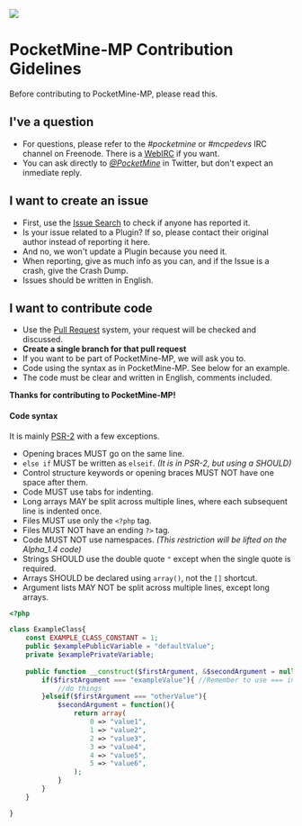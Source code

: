 ![](http://www.pocketmine.net/favicon.png)

# PocketMine-MP Contribution Gidelines

Before contributing to PocketMine-MP, please read this.


## I've a question
* For questions, please refer to the _#pocketmine_ or _#mcpedevs_ IRC channel on Freenode. There is a [WebIRC](http://webchat.freenode.net?channels=pockdetmine,mcpedevs&uio=d4) if you want.
* You can ask directly to _[@PocketMine](https://twitter.com/PocketMine)_ in Twitter, but don't expect an inmediate reply.

## I want to create an issue
* First, use the [Issue Search](https://github.com/PocketMine/PocketMine-MP/search?ref=cmdform&type=Issues) to check if anyone has reported it.
* Is your issue related to a Plugin? If so, please contact their original author instead of reporting it here.
 * And no, we won't update a Plugin because you need it.
* When reporting, give as much info as you can, and if the Issue is a crash, give the Crash Dump.
* Issues should be written in English.

## I want to contribute code
* Use the [Pull Request](https://github.com/PocketMine/PocketMine-MP/pull/new) system, your request will be checked and discussed.
* __Create a single branch for that pull request__
* If you want to be part of PocketMine-MP, we will ask you to.
* Code using the syntax as in PocketMine-MP. See below for an example.
* The code must be clear and written in English, comments included.


__Thanks for contributing to PocketMine-MP!__



#### Code syntax

It is mainly [PSR-2](https://github.com/php-fig/fig-standards/blob/master/accepted/PSR-1-basic-coding-standard.md) with a few exceptions.
* Opening braces MUST go on the same line.
* `else if` MUST be written as `elseif`. _(It is in PSR-2, but using a SHOULD)_
* Control structure keywords or opening braces MUST NOT have one space after them.
* Code MUST use tabs for indenting.
* Long arrays MAY be split across multiple lines, where each subsequent line is indented once. 
* Files MUST use only the `<?php` tag.
* Files MUST NOT have an ending `?>` tag.
* Code MUST NOT use namespaces. _(This restriction will be lifted on the Alpha_1.4 code)_
* Strings SHOULD use the double quote `"` except when the single quote is required.
* Arrays SHOULD be declared using `array()`, not the `[]` shortcut.
* Argument lists MAY NOT be split across multiple lines, except long arrays.

```php
<?php 

class ExampleClass{
	const EXAMPLE_CLASS_CONSTANT = 1;
	public $examplePublicVariable = "defaultValue";
	private $examplePrivateVariable;
	
	public function __construct($firstArgument, &$secondArgument = null){
		if($firstArgument === "exampleValue"){ //Remember to use === instead == when possible
			//do things
		}elseif($firstArgument === "otherValue"){
			$secondArgument = function(){
				return array(
					0 => "value1",
					1 => "value2",
					2 => "value3",
					3 => "value4",
					4 => "value5",
					5 => "value6",
				);
			}
		}
	}

}
```